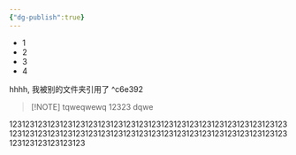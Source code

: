 ```yaml
---
{"dg-publish":true}
---
```



- 1
- 2
- 3
- 4

hhhh, 我被别的文件夹引用了 ^c6e392

> [!NOTE] tqweqwewq
> 12323
> dqwe


123123123123123123123123123123123123123123123123123123123123123123123123123123123123123123123123123123123123123123123123123123123123123123123123123123


